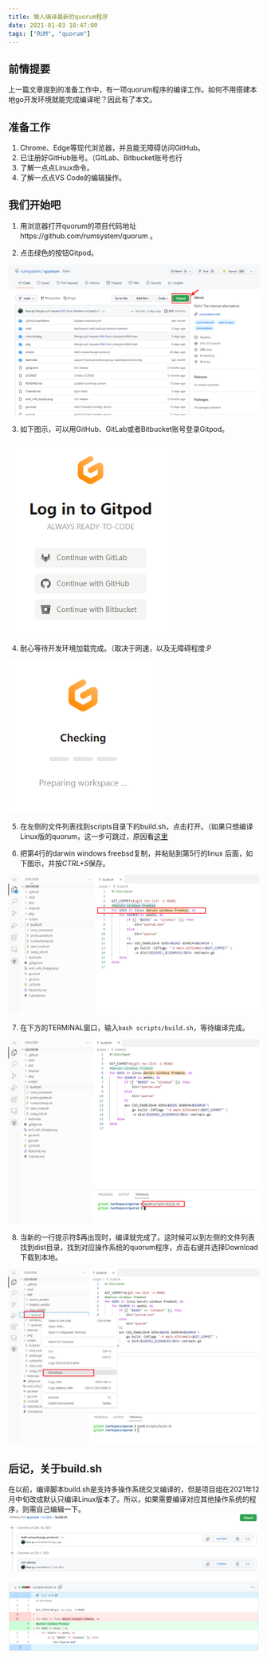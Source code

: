 ```yaml
---
title: 懒人编译最新的quorum程序
date: 2021-01-03 10:47:00
tags: ["RUM", "quorum"]
---
```


## 前情提要

上一篇文章提到的准备工作中，有一项quorum程序的编译工作。如何不用搭建本地go开发环境就能完成编译呢？因此有了本文。

## 准备工作

1. Chrome、Edge等现代浏览器，并且能无障碍访问GitHub。
2. 已注册好GitHub账号。（GitLab、Bitbucket账号也行
3. 了解一点点Linux命令。
4. 了解一点点VS Code的编辑操作。

## 我们开始吧

1. 用浏览器打开quorum的项目代码地址https://github.com/rumsystem/quorum 。

2. 点击绿色的按钮Gitpod。

![](images/quorum-build-by-lazyman-01.png)

3. 如下图示，可以用GitHub、GitLab或者Bitbucket账号登录Gitpod。

![](images/quorum-build-by-lazyman-02.png)

4. 耐心等待开发环境加载完成。（取决于网速，以及无障碍程度:P

![](images/quorum-build-by-lazyman-03.png)

5. 在左侧的文件列表找到scripts目录下的build.sh，点击打开。（如果只想编译Linux版的quorum，这一步可跳过，原因看[这里](#about_build)
   
6. 把第4行的darwin windows freebsd复制，并粘贴到第5行的linux 后面，如下图示，并按*CTRL+S*保存。

![](images/quorum-build-by-lazyman-04.png)

7. 在下方的TERMINAL窗口，输入`bash scripts/build.sh`，等待编译完成。

![](images/quorum-build-by-lazyman-05.png)

8. 当新的一行提示符$再出现时，编译就完成了。这时候可以到左侧的文件列表找到dist目录，找到对应操作系统的quorum程序，点击右键并选择Download下载到本地。

![](images/quorum-build-by-lazyman-06.png)


<span id="about_build"></span>
## 后记，关于build.sh

在以前，编译脚本build.sh是支持多操作系统交叉编译的，但是项目组在2021年12月中旬改成默认只编译Linux版本了。所以，如果需要编译对应其他操作系统的程序，则需自己编辑一下。
![](images/quorum-build-by-lazyman-07.png)

![](images/quorum-build-by-lazyman-08.png)
